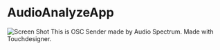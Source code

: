 # AudioAnalyzeApp
![Screen Shot](audioanalyze.PNG, "App Image")
This is OSC Sender made by Audio Spectrum.
Made with Touchdesigner. 
